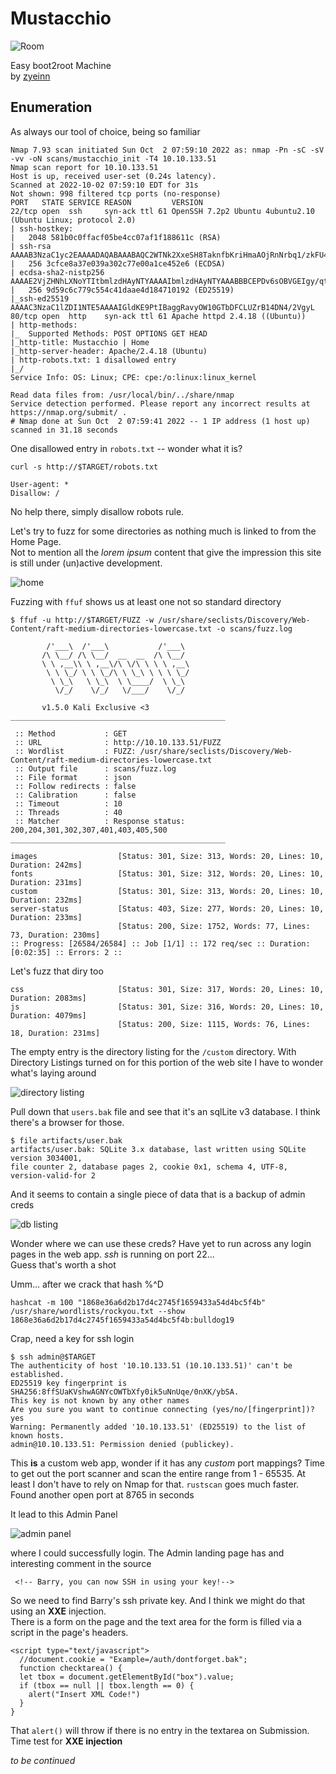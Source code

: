 # Mustacchio

![Room](assets/RoomLogo.png)  

Easy boot2root Machine  
by [zyeinn](https://tryhackme.com/p/zyeinn)  

## Enumeration  

As always our tool of choice, being so familiar  

```
Nmap 7.93 scan initiated Sun Oct  2 07:59:10 2022 as: nmap -Pn -sC -sV -vv -oN scans/mustacchio_init -T4 10.10.133.51
Nmap scan report for 10.10.133.51
Host is up, received user-set (0.24s latency).
Scanned at 2022-10-02 07:59:10 EDT for 31s
Not shown: 998 filtered tcp ports (no-response)
PORT   STATE SERVICE REASON         VERSION
22/tcp open  ssh     syn-ack ttl 61 OpenSSH 7.2p2 Ubuntu 4ubuntu2.10 (Ubuntu Linux; protocol 2.0)
| ssh-hostkey: 
|   2048 581b0c0ffacf05be4cc07af1f188611c (RSA)
| ssh-rsa AAAAB3NzaC1yc2EAAAADAQABAAABAQC2WTNk2XxeSH8TaknfbKriHmaAOjRnNrbq1/zkFU46DlQRZmmrUP0uXzX6o6mfrAoB5BgoFmQQMackU8IWRHxF9YABxn0vKGhCkTLquVvGtRNJjR8u3BUdJ/wW/HFBIQKfYcM+9agllshikS1j2wn28SeovZJ807kc49MVmCx3m1OyL3sJhouWCy8IKYL38LzOyRd8GEEuj6QiC+y3WCX2Zu7lKxC2AQ7lgHPBtxpAgKY+txdCCEN1bfemgZqQvWBhAQ1qRyZ1H+jr0bs3eCjTuybZTsa8aAJHV9JAWWEYFegsdFPL7n4FRMNz5Qg0BVK2HGIDre343MutQXalAx5P
|   256 3cfce8a37e039a302c77e00a1ce452e6 (ECDSA)
| ecdsa-sha2-nistp256 AAAAE2VjZHNhLXNoYTItbmlzdHAyNTYAAAAIbmlzdHAyNTYAAABBBCEPDv6sOBVGEIgy/qtZRm+nk+qjGEiWPaK/TF3QBS4iLniYOJpvIGWagvcnvUvODJ0ToNWNb+rfx6FnpNPyOA0=
|   256 9d59c6c779c554c41daae4d184710192 (ED25519)
|_ssh-ed25519 AAAAC3NzaC1lZDI1NTE5AAAAIGldKE9PtIBaggRavyOW10GTbDFCLUZrB14DN4/2VgyL
80/tcp open  http    syn-ack ttl 61 Apache httpd 2.4.18 ((Ubuntu))
| http-methods: 
|_  Supported Methods: POST OPTIONS GET HEAD
|_http-title: Mustacchio | Home
|_http-server-header: Apache/2.4.18 (Ubuntu)
| http-robots.txt: 1 disallowed entry 
|_/
Service Info: OS: Linux; CPE: cpe:/o:linux:linux_kernel

Read data files from: /usr/local/bin/../share/nmap
Service detection performed. Please report any incorrect results at https://nmap.org/submit/ .
# Nmap done at Sun Oct  2 07:59:41 2022 -- 1 IP address (1 host up) scanned in 31.18 seconds
```

One disallowed entry in `robots.txt` -- wonder what it is?

`curl -s http://$TARGET/robots.txt`  

	User-agent: *
	Disallow: /

No help there, simply disallow robots rule.

Let's try to fuzz for some directories as nothing much is linked to from the Home Page.  
Not to mention all the _lorem ipsum_ content that give the impression this site is still under (un)active development.

![home](assets/home_page.png)  

Fuzzing with `ffuf` shows us at least one not so standard directory  

```
$ ffuf -u http://$TARGET/FUZZ -w /usr/share/seclists/Discovery/Web-Content/raft-medium-directories-lowercase.txt -o scans/fuzz.log

        /'___\  /'___\           /'___\       
       /\ \__/ /\ \__/  __  __  /\ \__/       
       \ \ ,__\\ \ ,__\/\ \/\ \ \ \ ,__\      
        \ \ \_/ \ \ \_/\ \ \_\ \ \ \ \_/      
         \ \_\   \ \_\  \ \____/  \ \_\       
          \/_/    \/_/   \/___/    \/_/       

       v1.5.0 Kali Exclusive <3
________________________________________________

 :: Method           : GET
 :: URL              : http://10.10.133.51/FUZZ
 :: Wordlist         : FUZZ: /usr/share/seclists/Discovery/Web-Content/raft-medium-directories-lowercase.txt
 :: Output file      : scans/fuzz.log
 :: File format      : json
 :: Follow redirects : false
 :: Calibration      : false
 :: Timeout          : 10
 :: Threads          : 40
 :: Matcher          : Response status: 200,204,301,302,307,401,403,405,500
________________________________________________

images                  [Status: 301, Size: 313, Words: 20, Lines: 10, Duration: 242ms]
fonts                   [Status: 301, Size: 312, Words: 20, Lines: 10, Duration: 231ms]
custom                  [Status: 301, Size: 313, Words: 20, Lines: 10, Duration: 232ms]
server-status           [Status: 403, Size: 277, Words: 20, Lines: 10, Duration: 233ms]
                        [Status: 200, Size: 1752, Words: 77, Lines: 73, Duration: 230ms]
:: Progress: [26584/26584] :: Job [1/1] :: 172 req/sec :: Duration: [0:02:35] :: Errors: 2 ::
```

Let's fuzz that diry too


	css                     [Status: 301, Size: 317, Words: 20, Lines: 10, Duration: 2083ms]
	js                      [Status: 301, Size: 316, Words: 20, Lines: 10, Duration: 4079ms]
	                        [Status: 200, Size: 1115, Words: 76, Lines: 18, Duration: 231ms]

The empty entry is the directory listing for the `/custom` directory. With Directory Listings turned on for this portion of the web site I have to wonder what's laying around  

![directory listing](assets/diry_listing.png)  

Pull down that `users.bak` file and see that it's an sqlLite v3 database. I think there's a browser for those.

	$ file artifacts/user.bak
	artifacts/user.bak: SQLite 3.x database, last written using SQLite version 3034001,
	file counter 2, database pages 2, cookie 0x1, schema 4, UTF-8, version-valid-for 2

And it seems to contain a single piece of data that is a backup of admin creds  

![db listing](assets/db_entry.png)  

Wonder where we can use these creds? Have yet to run across any login pages in the web app. _ssh_ is running on port 22...  
Guess that's worth a shot  

Umm... after we crack that hash %^D  

```
hashcat -m 100 "1868e36a6d2b17d4c2745f1659433a54d4bc5f4b" /usr/share/wordlists/rockyou.txt --show
1868e36a6d2b17d4c2745f1659433a54d4bc5f4b:bulldog19

```

Crap, need a key for ssh login  

	$ ssh admin@$TARGET                                             
	The authenticity of host '10.10.133.51 (10.10.133.51)' can't be established.
	ED25519 key fingerprint is SHA256:8ffSUaKVshwAGNYcOWTbXfy0ik5uNnUqe/0nXK/ybSA.
	This key is not known by any other names
	Are you sure you want to continue connecting (yes/no/[fingerprint])? yes
	Warning: Permanently added '10.10.133.51' (ED25519) to the list of known hosts.
	admin@10.10.133.51: Permission denied (publickey).

This **is** a custom web app, wonder if it has any _custom_ port mappings?  Time to get out the port scanner and scan the entire range from 1 - 65535. At least I don't have to rely on Nmap for that. `rustscan` goes much faster.  
Found another open port at 8765 in seconds  

It lead to this Admin Panel 

![admin panel](assets/Admin_Panel.png)  

where I could successfully login. The Admin landing page has and interesting comment in the source  

	 <!-- Barry, you can now SSH in using your key!-->

So we need to find Barry's ssh private key. And I think we might do that using an **XXE** injection.  
There is a form on the page and the text area for the form is filled via a script in the page's headers.

```
<script type="text/javascript">
  //document.cookie = "Example=/auth/dontforget.bak";
  function checktarea() {
  let tbox = document.getElementById("box").value;
  if (tbox == null || tbox.length == 0) {
    alert("Insert XML Code!")
  }
}
```


That `alert()` will throw if there is no entry in the textarea on Submission.  
Time test for **XXE injection**  

_to be continued_